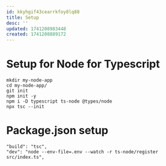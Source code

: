 ```yaml
---
id: kkyhgif43cearrkfoy8lq88
title: Setup
desc: ''
updated: 1741208983448
created: 1741208889172
---
```


# Setup for Node for Typescript

```
mkdir my-node-app
cd my-node-app/
git init
npm init -y
npm i -D typescript ts-node @types/node
npx tsc --init
```

# Package.json setup

```
"build": "tsc",
"dev": "node --env-file=.env --watch -r ts-node/register src/index.ts",
```

